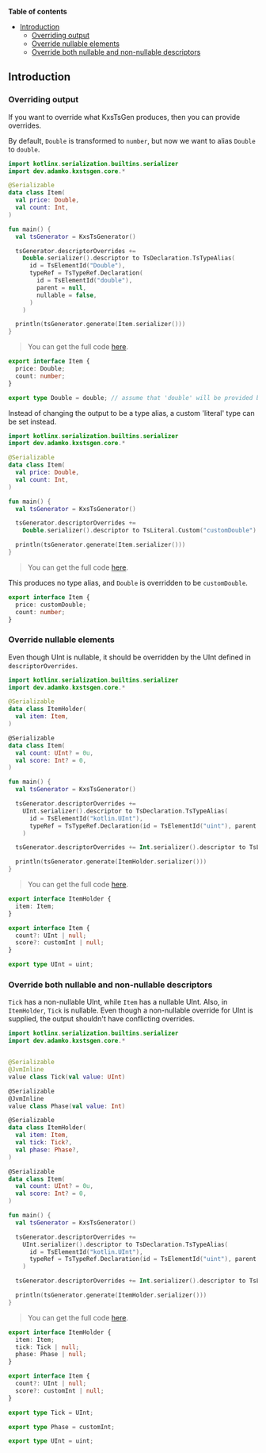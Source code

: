 <!--- TEST_NAME CustomisingOutputTest -->


**Table of contents**

<!--- TOC -->

* [Introduction](#introduction)
  * [Overriding output](#overriding-output)
  * [Override nullable elements](#override-nullable-elements)
  * [Override both nullable and non-nullable descriptors](#override-both-nullable-and-non-nullable-descriptors)

<!--- END -->


<!--- INCLUDE .*\.kt
import kotlinx.serialization.*
import dev.adamko.kxstsgen.*
-->

## Introduction

### Overriding output

If you want to override what KxsTsGen produces, then you can provide overrides.

By default, `Double` is transformed to `number`, but now we want to alias `Double` to `double`.

```kotlin
import kotlinx.serialization.builtins.serializer
import dev.adamko.kxstsgen.core.*

@Serializable
data class Item(
  val price: Double,
  val count: Int,
)

fun main() {
  val tsGenerator = KxsTsGenerator()

  tsGenerator.descriptorOverrides +=
    Double.serializer().descriptor to TsDeclaration.TsTypeAlias(
      id = TsElementId("Double"),
      typeRef = TsTypeRef.Declaration(
        id = TsElementId("double"),
        parent = null,
        nullable = false,
      )
    )

  println(tsGenerator.generate(Item.serializer()))
}
```

> You can get the full code [here](./code/example/example-customising-output-01.kt).

```typescript
export interface Item {
  price: Double;
  count: number;
}

export type Double = double; // assume that 'double' will be provided by another library
```

<!--- TEST TS_COMPILE_OFF -->

Instead of changing the output to be a type alias, a custom 'literal' type can be set instead.

```kotlin
import kotlinx.serialization.builtins.serializer
import dev.adamko.kxstsgen.core.*

@Serializable
data class Item(
  val price: Double,
  val count: Int,
)

fun main() {
  val tsGenerator = KxsTsGenerator()

  tsGenerator.descriptorOverrides +=
    Double.serializer().descriptor to TsLiteral.Custom("customDouble")

  println(tsGenerator.generate(Item.serializer()))
}
```

> You can get the full code [here](./code/example/example-customising-output-02.kt).

This produces no type alias, and `Double` is overridden to be `customDouble`.

```typescript
export interface Item {
  price: customDouble;
  count: number;
}
```

<!--- TEST TS_COMPILE_OFF -->

### Override nullable elements

Even though UInt is nullable, it should be overridden by the UInt defined in `descriptorOverrides`.

```kotlin
import kotlinx.serialization.builtins.serializer
import dev.adamko.kxstsgen.core.*

@Serializable
data class ItemHolder(
  val item: Item,
)

@Serializable
data class Item(
  val count: UInt? = 0u,
  val score: Int? = 0,
)

fun main() {
  val tsGenerator = KxsTsGenerator()

  tsGenerator.descriptorOverrides +=
    UInt.serializer().descriptor to TsDeclaration.TsTypeAlias(
      id = TsElementId("kotlin.UInt"),
      typeRef = TsTypeRef.Declaration(id = TsElementId("uint"), parent = null, nullable = false)
    )

  tsGenerator.descriptorOverrides += Int.serializer().descriptor to TsLiteral.Custom("customInt")

  println(tsGenerator.generate(ItemHolder.serializer()))
}

```

> You can get the full code [here](./code/example/example-customising-output-03.kt).

```typescript
export interface ItemHolder {
  item: Item;
}

export interface Item {
  count?: UInt | null;
  score?: customInt | null;
}

export type UInt = uint;
```

<!--- TEST TS_COMPILE_OFF -->

### Override both nullable and non-nullable descriptors

`Tick` has a non-nullable UInt, while `Item` has a nullable UInt. Also, in `ItemHolder`, `Tick` is
nullable. Even though a non-nullable override for UInt is supplied, the output shouldn't have
conflicting overrides.

```kotlin
import kotlinx.serialization.builtins.serializer
import dev.adamko.kxstsgen.core.*


@Serializable
@JvmInline
value class Tick(val value: UInt)

@Serializable
@JvmInline
value class Phase(val value: Int)

@Serializable
data class ItemHolder(
  val item: Item,
  val tick: Tick?,
  val phase: Phase?,
)

@Serializable
data class Item(
  val count: UInt? = 0u,
  val score: Int? = 0,
)

fun main() {
  val tsGenerator = KxsTsGenerator()

  tsGenerator.descriptorOverrides +=
    UInt.serializer().descriptor to TsDeclaration.TsTypeAlias(
      id = TsElementId("kotlin.UInt"),
      typeRef = TsTypeRef.Declaration(id = TsElementId("uint"), parent = null, nullable = false)
    )

  tsGenerator.descriptorOverrides += Int.serializer().descriptor to TsLiteral.Custom("customInt")

  println(tsGenerator.generate(ItemHolder.serializer()))
}


```

> You can get the full code [here](./code/example/example-customising-output-04.kt).

```typescript
export interface ItemHolder {
  item: Item;
  tick: Tick | null;
  phase: Phase | null;
}

export interface Item {
  count?: UInt | null;
  score?: customInt | null;
}

export type Tick = UInt;

export type Phase = customInt;

export type UInt = uint;
```

<!--- TEST TS_COMPILE_OFF -->
